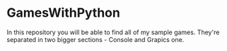 # GamesWithPython

In this repository you will be able to find all of my sample games. They're separated in two bigger sections - Console and Grapics one.
